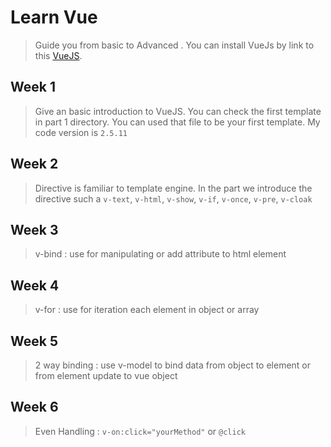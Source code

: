 # Learn Vue
> Guide you from basic to Advanced . You can install VueJs by link to this [VueJS](https://cdn.jsdelivr.net/npm/vue).

## Week 1
> Give an basic introduction to VueJS. You can check the first template in part 1 directory. You can used that file to be your first template. My code version is  `2.5.11`

## Week 2
> Directive is familiar   to template engine. In the part we introduce the directive such a `v-text`, `v-html`, `v-show`, `v-if`, `v-once`, `v-pre`, `v-cloak`

## Week 3
> v-bind : use for manipulating or add attribute to html element

## Week 4
> v-for : use for iteration each element in object or array

## Week 5
> 2 way binding  : use v-model to bind data from object to element or from element update to vue object

## Week 6
> Even Handling : `v-on:click="yourMethod"` or `@click`
